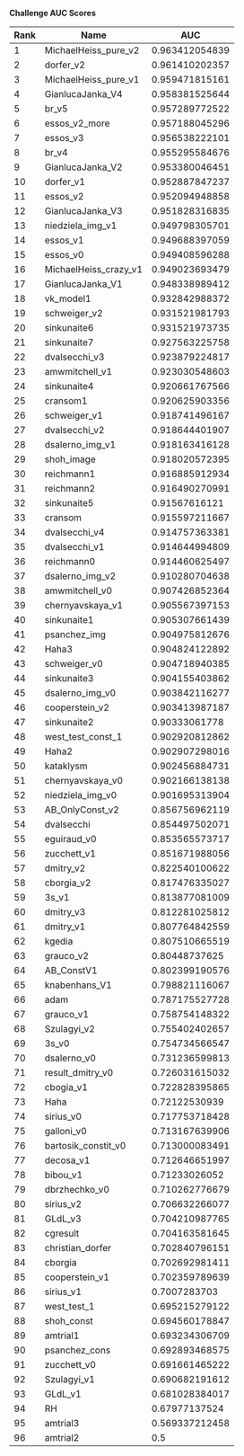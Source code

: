 **Challenge AUC Scores**


|Rank|Name|AUC|
|----|-----|---|
|1|MichaelHeiss_pure_v2|0.963412054839| 
|2|dorfer_v2|0.961410202357| 
|3|MichaelHeiss_pure_v1|0.959471815161| 
|4|GianlucaJanka_V4|0.958381525644| 
|5|br_v5|0.957289772522| 
|6|essos_v2_more|0.957188045296| 
|7|essos_v3|0.956538222101| 
|8|br_v4|0.955295584676| 
|9|GianlucaJanka_V2|0.953380046451| 
|10|dorfer_v1|0.952887847237| 
|11|essos_v2|0.952094948858| 
|12|GianlucaJanka_V3|0.951828316835| 
|13|niedziela_img_v1|0.949798305701| 
|14|essos_v1|0.949688397059| 
|15|essos_v0|0.949408596288| 
|16|MichaelHeiss_crazy_v1|0.949023693479| 
|17|GianlucaJanka_V1|0.948338989412| 
|18|vk_model1|0.932842988372| 
|19|schweiger_v2|0.931521981793| 
|20|sinkunaite6|0.931521973735| 
|21|sinkunaite7|0.927563225758| 
|22|dvalsecchi_v3|0.923879224817| 
|23|amwmitchell_v1|0.923030548603| 
|24|sinkunaite4|0.920661767566| 
|25|cransom1|0.920625903356| 
|26|schweiger_v1|0.918741496167| 
|27|dvalsecchi_v2|0.918644401907| 
|28|dsalerno_img_v1|0.918163416128| 
|29|shoh_image|0.918020572395| 
|30|reichmann1|0.916885912934| 
|31|reichmann2|0.916490270991| 
|32|sinkunaite5|0.91567616121| 
|33|cransom|0.915597211667| 
|34|dvalsecchi_v4|0.914757363381| 
|35|dvalsecchi_v1|0.914644994809| 
|36|reichmann0|0.914460625497| 
|37|dsalerno_img_v2|0.910280704638| 
|38|amwmitchell_v0|0.907426852364| 
|39|chernyavskaya_v1|0.905567397153| 
|40|sinkunaite1|0.905307661439| 
|41|psanchez_img|0.904975812676| 
|42|Haha3|0.904824122892| 
|43|schweiger_v0|0.904718940385| 
|44|sinkunaite3|0.904155403862| 
|45|dsalerno_img_v0|0.903842116277| 
|46|cooperstein_v2|0.903413987187| 
|47|sinkunaite2|0.90333061778| 
|48|west_test_const_1|0.902920812862| 
|49|Haha2|0.902907298016| 
|50|kataklysm|0.902456884731| 
|51|chernyavskaya_v0|0.902166138138| 
|52|niedziela_img_v0|0.901695313904| 
|53|AB_OnlyConst_v2|0.856756962119| 
|54|dvalsecchi|0.854497502071| 
|55|eguiraud_v0|0.853565573717| 
|56|zucchett_v1|0.851671988056| 
|57|dmitry_v2|0.822540100622| 
|58|cborgia_v2|0.817476335027| 
|59|3s_v1|0.813877081009| 
|60|dmitry_v3|0.812281025812| 
|61|dmitry_v1|0.807764842559| 
|62|kgedia|0.807510665519| 
|63|grauco_v2|0.80448737625| 
|64|AB_ConstV1|0.802399190576| 
|65|knabenhans_V1|0.798821116067| 
|66|adam|0.787175527728| 
|67|grauco_v1|0.758754148322| 
|68|Szulagyi_v2|0.755402402657| 
|69|3s_v0|0.754734566547| 
|70|dsalerno_v0|0.731236599813| 
|71|result_dmitry_v0|0.726031615032| 
|72|cbogia_v1|0.722828395865| 
|73|Haha|0.72122530939| 
|74|sirius_v0|0.717753718428| 
|75|galloni_v0|0.713167639906| 
|76|bartosik_constit_v0|0.713000083491| 
|77|decosa_v1|0.712646651997| 
|78|bibou_v1|0.71233026052| 
|79|dbrzhechko_v0|0.710262776679| 
|80|sirius_v2|0.706632266077| 
|81|GLdL_v3|0.704210987765| 
|82|cgresult|0.704163581645| 
|83|christian_dorfer|0.702840796151| 
|84|cborgia|0.702692981411| 
|85|cooperstein_v1|0.702359789639| 
|86|sirius_v1|0.7007283703| 
|87|west_test_1|0.695215279122| 
|88|shoh_const|0.694560178847| 
|89|amtrial1|0.693234306709| 
|90|psanchez_cons|0.692893468575| 
|91|zucchett_v0|0.691661465222| 
|92|Szulagyi_v1|0.690682191612| 
|93|GLdL_v1|0.681028384017| 
|94|RH|0.67977137524| 
|95|amtrial3|0.569337212458| 
|96|amtrial2|0.5| 
